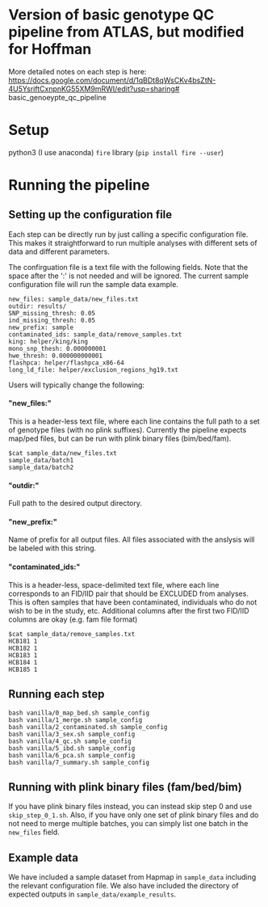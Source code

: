 
# Version of basic genotype QC pipeline from ATLAS, but modified for Hoffman

More detailed notes on each step is here: https://docs.google.com/document/d/1qBDt8qWsCKv4bsZtN-4U5YsriftCxnpnKG55XM9mRWI/edit?usp=sharing# basic_genoeypte_qc_pipeline

# Setup
python3 (I use anaconda)
`fire` library (`pip install fire --user`)

# Running the pipeline

## Setting up the configuration file

Each step can be directly run by just calling a specific configuration file. This makes it straightforward to run multiple analyses with different sets of data and different parameters. 

The confirguation file is a text file with the following fields. Note that the space after the ':' is not needed and will be ignored. The current sample configuration file will run the sample data example. 

```
new_files: sample_data/new_files.txt
outdir: results/
SNP_missing_thresh: 0.05
ind_missing_thresh: 0.05
new_prefix: sample
contaminated_ids: sample_data/remove_samples.txt
king: helper/king/king
mono_snp_thesh: 0.000000001
hwe_thresh: 0.000000000001
flashpca: helper/flashpca_x86-64
long_ld_file: helper/exclusion_regions_hg19.txt
```

Users will typically change the following:

#### "new_files:"

This is a header-less text file, where each line contains the full path to a set of genotype files (with no plink suffixes). Currently the pipeline expects map/ped files, but can be run with plink binary files (bim/bed/fam).

```
$cat sample_data/new_files.txt
sample_data/batch1
sample_data/batch2
```

#### "outdir:"

Full path to the desired output directory. 

#### "new_prefix:"

Name of prefix for all output files. All files associated with the anslysis will be labeled with this string. 

#### "contaminated_ids:"

This is a header-less, space-delimited text file, where each line corresponds to an FID/IID pair that should be EXCLUDED from analyses. This is often samples that have been contaminated, individuals who do not wish to be in the study, etc. Additional columns after the first two FID/IID columns are okay (e.g. fam file format)

```
$cat sample_data/remove_samples.txt
HCB181 1
HCB182 1
HCB183 1
HCB184 1
HCB185 1
```

## Running each step

```
bash vanilla/0_map_bed.sh sample_config 
bash vanilla/1_merge.sh sample_config
bash vanilla/2_contaminated.sh sample_config
bash vanilla/3_sex.sh sample_config
bash vanilla/4_qc.sh sample_config
bash vanilla/5_ibd.sh sample_config
bash vanilla/6_pca.sh sample_config
bash vanilla/7_summary.sh sample_config
```

## Running with plink binary files (fam/bed/bim)

If you have plink binary files instead, you can instead skip step 0 and use `skip_step_0_1.sh`. Also, if you have only one set of plink binary files and do not need to merge multiple batches, you can simply list one batch in the `new_files` field. 

## Example data

We have included a sample dataset from Hapmap in `sample_data` including the relevant configuration file. We also have included the directory of expected outputs in `sample_data/example_results`. 

